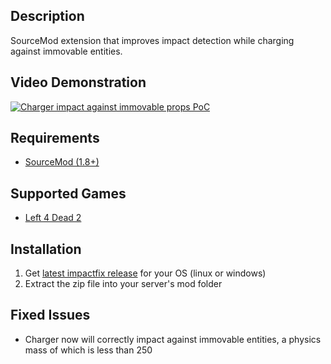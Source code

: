 Description
------
SourceMod extension that improves impact detection while charging against immovable entities.

Video Demonstration
------
[![Charger impact against immovable props PoC](http://img.youtube.com/vi/MyFPqJOk5gc/default.jpg)](https://www.youtube.com/watch?v=MyFPqJOk5gc "Charger impact against immovable props PoC")

Requirements
------
- [SourceMod (1.8+)](https://www.sourcemod.net/)

Supported Games
------
- [Left 4 Dead 2](https://store.steampowered.com/app/550/Left_4_Dead_2/)

Installation
------
1. Get [latest impactfix release](https://github.com/shqke/impactfix/actions) for your OS (linux or windows)
2. Extract the zip file into your server's mod folder

Fixed Issues
------
- Charger now will correctly impact against immovable entities, a physics mass of which is less than 250

